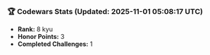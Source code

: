 ### 🏆 Codewars Stats (Updated: 2025-11-01 05:08:17 UTC)

- **Rank:** 8 kyu
- **Honor Points:** 3
- **Completed Challenges:** 1
